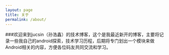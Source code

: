 ```yaml
---
layout: page
title: 关于
permalink: /about/
---
```


###欢迎来到jucsin（孙浩鑫）的技术博客，这个是我最近新开的博客，主要将记录一些我自己的android探索，技术学习历程，后期将专门划出一个模块来做Android相关的内容，方便各位码友共同交流和学习。
